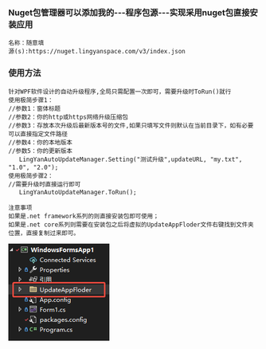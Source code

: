 ### Nuget包管理器可以添加我的---程序包源---实现采用nuget包直接安装应用

```
名称：随意填
源(s):https://nuget.lingyanspace.com/v3/index.json
```

### 使用方法

```
针对WPF软件设计的自动升级程序,全局只需配置一次即可，需要升级时ToRun()就行
使用极简步骤1：
//参数1：窗体标题
//参数2：你的http或https网络升级压缩包
//参数3：存放本次升级后最新版本号的文件,如果只填写文件则默认在当前目录下，如有必要可以直接指定文件路径
//参数4：你的本地版本
//参数5：你的更新版本
   LingYanAutoUpdateManager.Setting("测试升级",updateURL, "my.txt", "1.0", "2.0");
使用极简步骤2：
//需要升级时直接运行即可
   LingYanAutoUpdateManager.ToRun();
```

```
注意事项
如果是.net framework系列的则直接安装包即可使用；
如果是.net core系列则需要在安装包之后将虚拟的UpdateAppFloder文件右键找到文件夹位置，直接复制过来即可。
```
![输入图片说明](%E4%BC%81%E4%B8%9A%E5%BE%AE%E4%BF%A1%E6%88%AA%E5%9B%BE_17373589821558.png)
